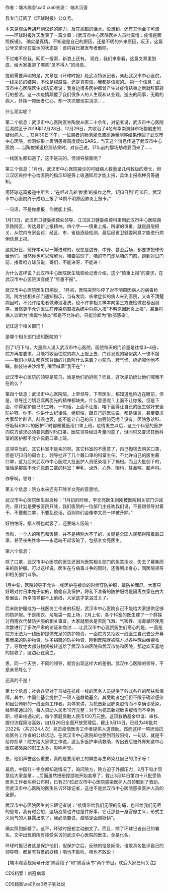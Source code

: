作者：端木赐香\xa0 \xa0来源： 端木沉香

我专门订阅了《环球时报》公众号。

本来是观注老胡开创议题的能力，及其高超的话术。没想到，还有其他金子可淘——环球时报昨天发表了一篇文章：《武汉市中心医院医护人员吐真情：疫情是面照妖镜》。 确实是真情。不知道是自己的原因，还是不明的外来原因，反正，这篇公号文章现在显示的状态是：该内容已被发布者删除。

不过难不倒我。网页一搜索，新浪上还有。 现在，我们来看看，这篇文章里到底，给大家报道了哪些“见不得人”的消息。

提前需要声明的是，文章是《环球时报》赴武汉特派记者，亲赴武汉市中心医院，一线采访的结果，不论是权威性，还是真实信，我都是信服的。 第一个信息：武汉市中心医院医生刘洁记者说：我身边很多医护都曾产生过疫情结束之后就辞职转行的想法。这一次疫情颠覆了我们很多人的人生观和从业观，逝去的同事，无助的病人，怀揣一颗医者仁心，却一次次被现实浇凉……

什么现实呢？

第二个信息：武汉市中心医院医生陶俊从医二十余年，对记者说，武汉市中心医院后湖院区于2019年12月28日、12月29日，共收治了4名有华南海鲜市场接触史的疑似病人……12月30日下午，一位患者的肺泡灌洗液高通量测序结果传回了武汉市中心医院，检测结果上表明患者高度疑似SARS，当天这个消息传遍了武汉市中心医院……当陶俊知道检测结果时，对自己说，17年前的那场劫难要回来了……

一线医生都知道了，这不是玩的。但领导层面呢？

第三个信息：1月份，武汉市中心医院接诊的可疑病人数量呈几何数级的增长，但江汉区疾控中心给医院的指示却是等上级通知后才能上报，具体上报病种另等通知。

用环球这篇报道中所言：“在经过几轮‘推倭’的操作之后，1月8日到1月10日，武汉市中心医院终于成功上报了14例不明原因肺炎上报卡。”

一句话，不是你想报，你就能上报。

1月13日，武汉市卫健委疾控处领导、江汉区卫健委疾控科来到武汉市中心医院南京路院区，传达最新上报精神。四个字——慎重上报。所谓的慎重，就是层层把关，从院内专家会诊，经区、市、省级逐级检测，最后经省卫健委同意才能进行病例信息上报。

这就好比，前锋本可以一脚进球的，现在是边锋、中锋、甚至后场，都要求把球传给他们。当然你也可以理解为，咱要进球了，咱的守门却从咱的门前，跑到对过门前，搂着咱方球员说，哥们，不能进呀，不能进！

为什么这样说？武汉市中心医院医生陆奕给记者介绍，这个“慎重上报”的要求，在武汉市中心医院演变成了“尽量不报”。

武汉市中心医院医生田栩说， 1月初，医院突然叫停了对不明原因病人的病毒检测。院方接相关部门通知指示，当有发烧、咳嗽症状的病人来到医院，又查不清楚病因时，不允许给患者做肺泡灌洗，也不许拿相关样本向第三方送检做宏基因测序。当然更不允许医生在传染病直报系统中将病人按“不明原因肺炎上报”，甚至将病人诊断为“病毒性肺炎”都是不允许的，只能诊断为“肺部感染”。

记住这个相关部门！

是哪个相关部门通知医院的？

到了1月下旬，大量病人涌入武汉市中心医院，医院每天的门诊量是往常3~4倍，院方再度要求，只能将收治住院的病人上报上去，门诊发现的疑似病人一律不报——我们小朋友都喜欢背诵的儿歌叫什么来着？小鸵鸟，脾气怪，奶奶喊他他不睬。脑袋钻进沙堆里, 嘴里喊着“我不在”！

武汉市中心医院的领导是鸵鸟，谁是他们奶奶呢？而且，这次是奶奶让他们喊我不在的么？

第四个信息：武汉市中心医院院，上至领导，下至医生，都知道危险近在眼前，但是，领导连刀切豆腐两面光的精神都缺失。什么意思呢？上面不让你报，但是下面，你得爱护自己职工呀。一句话，上面不让报，咱下面得让自己的医生做好安全防护呀。你不，你讲什么纪律性，组织性，跟自己的医生说，都是谣言，甚至要求大家帮忙辟谣。辟谣也罢，能不能让自己的员工加强防范呢？没有，医院急诊科、呼吸科和ICU的医护平时都佩戴医用口罩上班，疫情发生以后，这三个科室的医护向院方请求必须要佩戴N95口罩，医院领导经过考量同意了，但同时又要求其他科室的医护都不允许佩戴口罩上班。

这领导当的。其它科室不是亲的呀。其它科室的不愿意了，自己掏钱去购买口罩，但是1月3日的周会上，领导批评了几个戴口罩的科室主任。不允许自己的医生戴口罩，这为后来武汉市中心医院大批医护人员感染埋下了祸根。而且大批倒下的，恰恰是那些不允许佩戴口罩的科室：甲乳、泌外、心外、眼科、耳鼻喉、超声科。

作孽啊，领导！

第五个信息：院方本来还有开除李文亮的意思哈。

武汉市中心医院医生赵辰称：“1月初的时候，李文亮医生刚刚被医院相关部门训诫完，原计划是要被医院开除，我们医院的一位部门主任劝我们说，不要跟领导对着干，不要戴口罩，不要乱说话，否则你们会像李文亮一样被开除。”

好怕怕呀。捂人嘴也就罢了，还要端人饭碗！

当然，一个人的嘴巴和饭碗，并不是特别大不了的，关键是全国人民都得陪着戴口罩，甚至丧失性命——永远端不起饭碗了。包括李文亮医生。

第六个信息：

除了口罩，武汉市中心医院的医生还因为医院相关部门的执意拒收，失去了募集而来的防护服。可以这样说，医生在与病毒斗争的同时，还得腾出身心，同医院领导和相关部门斗争。

1月中旬，医院领导不允许一线医护在接诊的时候穿防护服，戴防护面屏。大家只好跟对付日本鬼子似的，偷偷自我保护，将私下准备的防护服或是隔离衣穿在白大褂里面，所幸领导都不上前线，大家这才蒙混过关了。

后来防护服成为一线医务工作者的标配，武汉市中心医院自己不能给大家提供足够的防护服。于是雨衣、垃圾袋一度上场，2月上旬，各个科室的医生建了一个群探讨用雨衣代替防护服的相关事宜，大家就雨衣是否防飞溅、气密性、消毒循环使用次数进行了多次严肃的论证和商讨……让武汉市中心医院医生们寒心的是，一面是院方无法为一线医护提供充足的防护物资，一面院方又拒收一线医生自己去公开募集而来的防护物资，许多捐赠的防护物资，刚到医院就被院方以各种理由给拒收了。导致绝大部分物资被转送给了武汉市四医院和武汉市协和医院，那边欢天喜地的接收了，这边心在滴血。

恩，同一个天空，不同的领导，就会出现这样大的差别。武汉中心医院的领导，不是亲领导么？

还真的不是！

第七个信息：社会各界对于奋战在抗疫一线的医务人员提供了各式各样的帮扶和保障。其中，中国红基会提供了一项人道救助基金，其受助者包括但不限于确诊感染和因公殉职的一线医务工作者。具体来讲，为抗击新冠肺炎疫情而不幸确诊感染，经审核通过的，每人资助人民币10万元整；对于为抗击新冠肺炎疫情而不幸殉职，经审核通过的，每个家庭资助人民币100万元整。这项救助基金申请、审核、拨付流程简洁高效，自1月26日全面开放受理后，截止3月14日，已经为48批共2322名（共2324人次）抗击疫情医务工作者提供人道救助。然而这样一项抚恤抗疫医务工作者的公益活动，在武汉市中心医院却也受到百般阻挠，一句话，就是不给你扣章！院方给大家做工作说，这么多医护申请救助，传出去后被外界知道中心医院被感染的职工太多，影响声誉。

恩，他们声誉这么重要，真的是要用职工的鲜血与生命染红自己的顶子呀！

最后，中国红十字会都知道情况了，询问院方，院方迫于外部压力，2月下旬才同意给大家盖章……后面虽然扭扭捏捏地开始盖章了，截止3月14日第四十八批受助医务工作者名单公布时，已有231位武汉市中心医院感染医护人员领取到了救助，但武汉市中心医院的医生告诉环球记者，这也不是武汉市中心医院感染医护人员的全部。

武汉市中心医院医生刘洁跟记者说：“疫情带给我们无限的伤痛，也带给我们无尽的思考，我有时会想，这场疫情也许也是件好事，它让那些一身官僚主义，形式主义风气的人暴露出来了，我必须要说，疫情是面照妖镜”。

确实照到妖精了。这不，环球时报都主动删文了。而且，除了环球记者自己的署名，文中出现的所有接受采访的武汉中心医院的医生，全是化名。

环球时报记者这是保护他们，但保护之后，反映的恰是妖情。谁敢真名批评自己的领导呀。都是有背景的妖精！咱也不敢吭，咱也不敢说！ 

【端木赐香视频号开张“赐香段子”和“赐香读书”两个节目，欢迎大家扫码关注】

CDS档案｜新冠病毒

CDS档案\xa0|\xa0老子到处说


